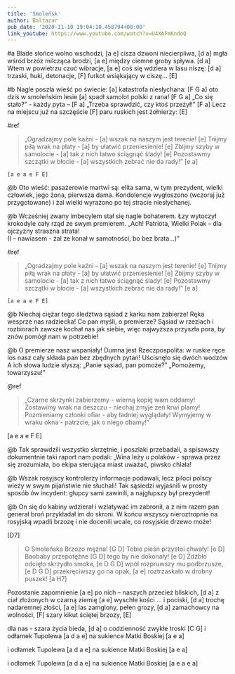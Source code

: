 ```yaml
---
title: 'Smoleńsk'
author: Baltazar
pub_date: '2020-11-10 19:04:10.458794+00:00'
link_youtube: https://www.youtube.com/watch?v=U4XAFmKndoQ
---
```


#a
Blade słońce wolno wschodzi, [a e]
cisza dzwoni niecierpliwa, [d a]
mgła wśród brzóz milcząca brodzi, [a e]
między ciemne groby spływa. [d a]
Wtem w powietrzu czuć wibracje, [a e]
coś się wdziera w lasu niszę: [d a]
trzaski, huki, detonacje, [F]
furkot wsiąkający w ciszę... [E]

#b
Nagle poszła wieść po świecie: [a]
katastrofa niesłychana: [F G a]
oto dziś w smoleńskim lesie [a] 
spadł samolot polski z rana! [F G a]
„Co się stało?” - każdy pyta – [F a]
 „Trzeba sprawdzić, czy ktoś przeżył!” [F a]
Lecz na miejscu już na szczęście [F]
paru ruskich jest żołnierzy: [E]

#ref
>„Ogradzajmy pole kaźni - [a]
>wszak na naszym jest terenie! [e]
>Tnijmy piłą wrak na płaty - [a]
>by ułatwić przeniesienie! [e]
>Zbijmy szyby w samolocie - [a]
>tak z nich łatwo ściągnąć ślady! [e]
>Pozostawmy szczątki w błocie - [a]
>wszystkich zebrać nie da rady!” [e a]
                                
    [a e a e F E]

@b
Oto wieść: pasażerowie 
martwi są: elita sama, 
w tym prezydent, wielki człowiek, 
jego żona, pierwsza dama. 
Kondolencje wygłoszono 
(wczoraj już przygotowane) 
i żal wielki wyrażono 
po tej stracie niesłychanej. 

@b
Wcześniej zwany imbecylem 
stał się nagle bohaterem. 
Łzy wytoczył krokodyle 
cały rząd ze swym premierem. 
„Ach! Patriota, Wielki Polak – 
dla ojczyzny straszna strata!  
(I – nawiasem - żal ze konał 
w samotności, bo bez brata...)” 

#ref
>„Ogradzajmy pole kaźni - [a]
>wszak na naszym jest terenie! [e]
>Tnijmy piłą wrak na płaty - [a]
>by ułatwić przeniesienie! [e]
>Zbijmy szyby w samolocie - [a]
>tak z nich łatwo ściągnąć ślady! [e]
>Pozostawmy szczątki w błocie - [a]
>wszystkich zebrać nie da rady!” [e a]
                                
    [a e a e F E]

@b
Niechaj ciężar tego śledztwa
sąsiad z karku nam zabierze!
Ręka wesprze nas radziecka!
Co pan myśli, o premierze?
Sąsiad w rzeziach i rozbiorach
zawsze kochał nas jak siebie,
więc najwyższa przyszła pora,
by znów pomógł nam w potrzebie!

@b
O premierze nasz wspaniały!
Dumna jest Rzeczpospolita:
w ruskie ręce los nasz cały
składa pan bez zbędnych pytań!
Uścisnęło się dwóch wodzów
A ich słowa ludzie słyszą:
„Panie sąsiad, pan pomoże?”
„Pomożemy, towarzyszu!”

@ref
>„Czarne skrzynki zabierzemy -
>wierną kopię wam oddamy!
>Zostawimy wrak na deszczu -
>niechaj zmyje zeń krwi plamy!
>Pozmieniamy członki ofiar -
>aby ładniej wyglądały!
>Wymyjemy w wraku okna -
>patrzcie, jak o niego dbamy!”

  [a e a e F E]

@b
Tak sprawdzili wszystko skrzętnie,
i poszlaki przebadali,
a spisawszy dokumentnie
taki raport nam podali:
„Wina leży u polaków -
sprawa przez się zrozumiała,
bo ekipa sterująca
miast uważać, piwsko chlała!

@b
Wszak rosyjscy kontrolerzy
informacje podawali,
lecz piloci polscy wieży
w swym pijaństwie nie słuchali!
Tak sąsiedzi wyjaśnili
w prosty sposób ów incydent:
głupcy sami zawinili,
a najgłupszy był prezydent!

@b
On się do kabiny wdzierał
i wzlatywać im zabronił,
a z nim razem pan generał
broń przykładał im do skroni.
W końcu wszyscy nieroztropnie
na rosyjską wpadli brzozę
i nie docenili wcale,
co rosyjskie drzewo może!

[D7]

>O Smoleńska Brzozo mężna! [G D]
>Tobie pieśń przystoi chwały! [e D]
>Baobaby przepotężne [G D]
>tego by nie dokonały! [e D] 
>Źdźbło odcięło skrzydło smoka, [e D G D]
>wpół rozpruwszy mu podbrzusze, [e D G D]
>przekręciwszy go na opak, [a e]
>roztrzaskało w drobny puszek! [a H7]

Pozostanie zapomnienie [a e]
po nich – naszych przecież bliskich, [d a]
z ciał złożonych w czarną ziemię [a e]
wyschłe kości ... i pociski, [d a]
trochę nadaremnej złości, [a e]
las zamglony, pełen grozy, [d a]
zamachowcy na wolności, [F] 
szary kikut ściętej brzozy, [E]

dla nas - szara życia bieda, [d a]
o codzienność zwykłe troski [C G]
i odłamek Tupolewa [a d a e]
na sukience Matki Boskiej [a e a]  

i odłamek Tupolewa [a d a e]
na sukience Matki Boskiej [a e a]  

i odłamek Tupolewa [a d a e]
na sukience Matki Boskiej [a e a e a]